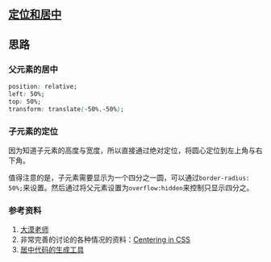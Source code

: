 ## [定位和居中](http://ife.baidu.com/course/detail/id/95)
## 思路

### 父元素的居中

```css
position: relative;
left: 50%;
top: 50%;
transform: translate(-50%,-50%);
```
### 子元素的定位

因为知道子元素的高度与宽度，所以直接通过绝对定位，将圆心定位到左上角与右下角。

值得注意的是，子元素需要显示为一个四分之一圆，可以通过`border-radius: 50%;`来设置。然后通过将父元素设置为`overflow:hidden`来控制只显示四分之。

### 参考资料
1. [大漠老师](http://www.w3cplus.com/css/advanced-html-css-lesson2-detailed-css-positioning.html)
2. 非常完善的讨论的各种情况的资料：[Centering in CSS](https://css-tricks.com/centering-css-complete-guide/)
3. [居中代码的生成工具](https://css-tricks.com/float-center/)